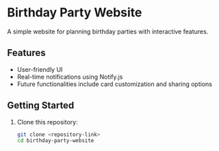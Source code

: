 
# Birthday Party Website

A simple website for planning birthday parties with interactive features.

## Features
- User-friendly UI
- Real-time notifications using Notify.js
- Future functionalities include card customization and sharing options

## Getting Started
1. Clone this repository:
   ```bash
   git clone <repository-link>
   cd birthday-party-website
